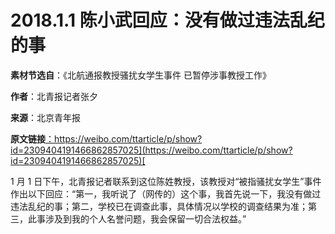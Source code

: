 # 2018.1.1 陈小武回应：没有做过违法乱纪的事

**素材节选自**：《北航通报教授骚扰女学生事件 已暂停涉事教授工作》

**作者**：北青报记者张夕

**来源**：北京青年报

**原文链接**[：](https://weibo.com/ttarticle/p/show?id=2309404191466862857025)[https://weibo.com/ttarticle/p/show?id=2309404191466862857025](https://weibo.com/ttarticle/p/show?id=2309404191466862857025)[ ](https://weibo.com/ttarticle/p/show?id=2309404191466862857025)

1 月 1 日下午，北青报记者联系到这位陈姓教授，该教授对“被指骚扰女学生”事件作出以下回应：“第一，我听说了（网传的）这个事，我首先说一下，我没有做过违法乱纪的事；第二，学校已在调查此事，具体情况以学校的调查结果为准；第三，此事涉及到我的个人名誉问题，我会保留一切合法权益。”

